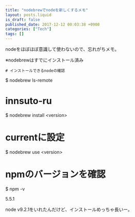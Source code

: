 ```yaml
---
title: "nodebrewでnodeを新しくするメモ"
layout: posts.liquid
is_draft: false
published_date: 2017-12-12 00:03:38 +0900
categories: ["Tech"]
tags: []
---
```


nodeをほぼほぼ意識して使わないので、忘れがちメモ。

※nodebrewはすでにインストール済み

    # インストールできるnodeの確認

$ nodebrew ls-remote

# innsuto-ru

$ nodebrew install \<version\>

# currentに設定

$ nodebrew use \<version\>

# npmのバージョンを確認

$ npm -v

5.5.1

node v9.2.1をいれたんだけど、インストールめっちゃ長いー。


